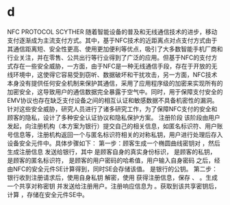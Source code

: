 # d
NFC PROTOCOL SCYTHER
    随着智能设备的普及和无线通信技术的进步，移动支付逐渐成为主流支付方式。其中，基于NFC技术的近距离点对点支付方式由于其通信距离短、安全性更高、使用更加便利等优点，吸引了大多数智能手机厂商和行业关注，并在零售、公共出行等行业得到了广泛的应用。但基于NFC的支付方式存在一些安全威胁，一方面，由于NFC是一种无线通信手段，存在于开放的无线环境中，这使得它容易受到窃听、数据破坏和干扰攻击，另一方面，NFC技术本身没有提供任何安全机制来保护其通信，采用了应用程序级的加密来实现所有的加密安全，这导致用户的通信数据完全暴露于空气中。同时，用于保障支付安全的EMV协议也存在缺乏支付设备之间的相互认证和敏感数据不具备机密性的漏洞。针对这些安全威胁，研究人员进行了诸多研究工作，为了保障NFC支付的安全和顾客的隐私，设计了多种安全认证协议和隐私保护方案。
     注册阶段
     该阶段由用户发起，向注册机构（本方案为银行）提交自己的相关信息，如匿名标识符、用户账号信息等，注册机构返回一个与匿名标识符相关的对称私钥，用户进行处理后存入设备安全元件中。具体步骤如下：
    第一步：顾客生成一个椭圆曲线密钥对 ，然后生成注册信息 发送给银行，其中 是顾客自身的真实身份标识， 是顾客的私钥， 是顾客的匿名标识符， 是顾客的用户密码的哈希值，用户输入自身密码 之后，经由NFC的安全元件SE计算得到，同时SE会存储该值。 是银行的公钥。
    第二步：银行收到注册请求后，使用自身私钥 解密，使用 获得注册信息，保存 、 。生成一个共享对称密钥 并发送给注册用户。注册响应信息为 。获取到该共享密钥后，计算 ，存储在安全元件SE中。
    
